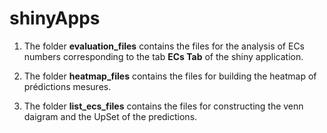 # shinyApps

1. The folder __evaluation_files__ contains the files for the analysis of ECs numbers corresponding to the tab __ECs Tab__ of the shiny application.

2. The folder __heatmap_files__ contains the files for building the heatmap of prédictions mesures.

3. The folder __list_ecs_files__ contains the files for constructing the venn daigram and the UpSet of the predictions.
